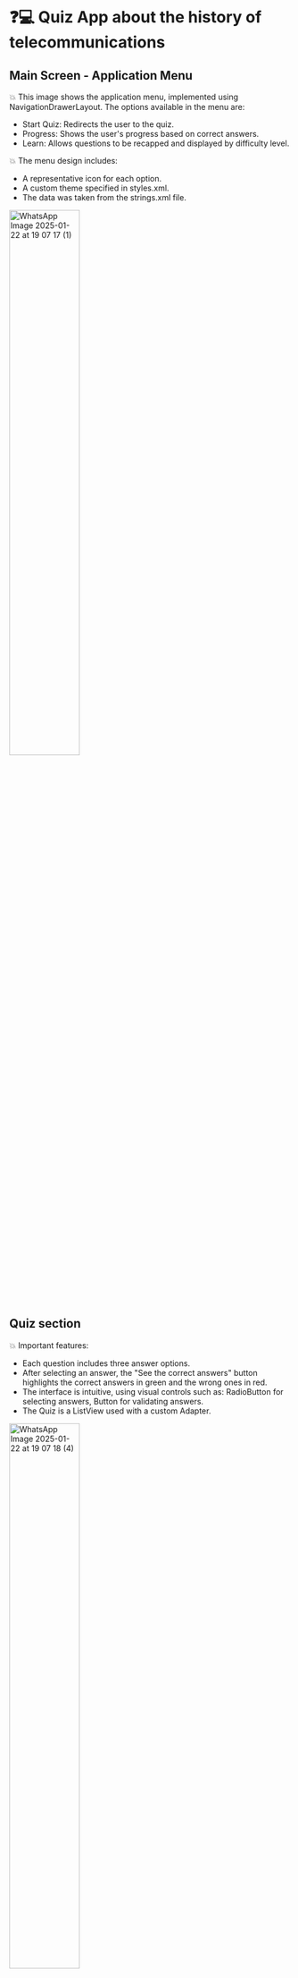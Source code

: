 # ❓💻 Quiz App about the history of telecommunications

## Main Screen - Application Menu
💥 This image shows the application menu, implemented using NavigationDrawerLayout.
The options available in the menu are:
- Start Quiz: Redirects the user to the quiz.
- Progress: Shows the user's progress based on correct answers.
- Learn: Allows questions to be recapped and displayed by difficulty level.
  
💥 The menu design includes:
- A representative icon for each option.
- A custom theme specified in styles.xml.
- The data was taken from the strings.xml file.

<img src="https://github.com/user-attachments/assets/aea4228e-b395-4f5b-90af-a0154a953586" alt="WhatsApp Image 2025-01-22 at 19 07 17 (1)" style="width: 50%; height: auto;" />

## Quiz section
💥 Important features:
- Each question includes three answer options.
- After selecting an answer, the "See the correct answers" button highlights the correct answers in green and the wrong ones in red.
- The interface is intuitive, using visual controls such as: RadioButton for selecting answers, Button for validating answers.
- The Quiz is a ListView used with a custom Adapter.
<img src="https://github.com/user-attachments/assets/e51fbee2-b37d-42a3-8e55-6434ab9e5a79" alt="WhatsApp Image 2025-01-22 at 19 07 18 (4)" style="width: 50%; height: auto;" />

## Learn section 
💥 In this section, the user can see all the questions and the correct answers.
💥 Key Features:
- CheckBox: User can select "See the questions in descending order of difficulty" option to sort the questions from level 3 (hardest) to level 1 (easiest).
- Each question is displayed along with its correct answer.
<img src="https://github.com/user-attachments/assets/bc13f03c-721a-4897-bece-97a944cf55ed" alt="WhatsApp Image 2025-01-22 at 19 07 18 (2)" style="width: 50%; height: auto;" />

<img src="https://github.com/user-attachments/assets/20031166-db2e-42af-9f48-23fb418e14dd" alt="WhatsApp Image 2025-01-22 at 19 07 18 (1)" style="width: 50%; height: auto;" />

## Progress section
💥 Shows the user's progress in the quiz.
💥 Visual elements used:
- ProgressBar: Represents the user's progress on a scale of 0 to 10 based on correct answers.
<img src="https://github.com/user-attachments/assets/b7272e1a-61c3-4eac-ac78-d2226d5ef28d" alt="WhatsApp Image 2025-01-22 at 19 07 18 (3)" style="width: 50%; height: auto;" />

## Adding a new question
💥 This screen allows the user to add new questions to the quiz.
💥 Features:
- TextInputLayout and TextInputEditText for entering the question and the answer options.
- A dedicated field for the correct answer.
- Spinner for selecting the difficulty level of the question (1, 2 or 3).
- Button to save the question.
- Although new questions are dynamically inserted, the application's initial questions are handled in strings.xml
<img src="https://github.com/user-attachments/assets/d2c53bfb-b776-4d39-82e5-52e36df298c2" alt="WhatsApp Image 2025-01-22 at 19 07 18" style="width: 50%; height: auto;" />

